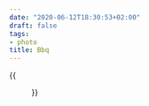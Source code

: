 ```yaml
---
date: "2020-06-12T18:30:53+02:00"
draft: false
tags:
- photo
title: Bbq
---
```


{{<figure alt="Bbq" src="/images/2020-06-12-Bbq.jpg" width="1280">}}
